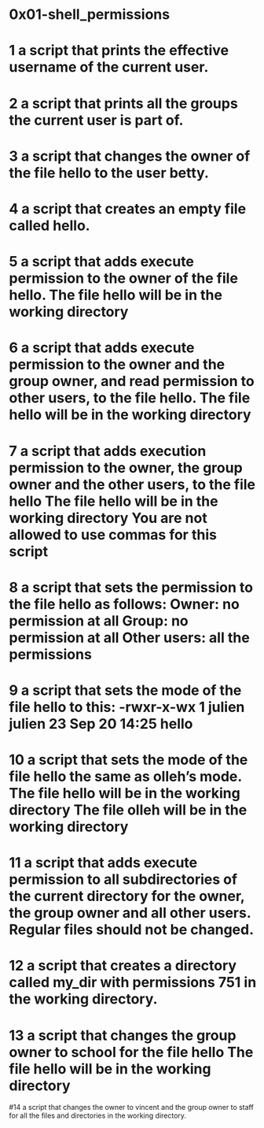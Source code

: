# 0x01-shell_permissions
# 1 a script that prints the effective username of the current user.
# 2 a script that prints all the groups the current user is part of. 
# 3 a script that changes the owner of the file hello to the user betty.
# 4 a script that creates an empty file called hello.
# 5 a script that adds execute permission to the owner of the file hello. The file hello will be in the working directory
# 6 a script that adds execute permission to the owner and the group owner, and read permission to other users, to the file hello. The file hello will be in the working directory
# 7 a script that adds execution permission to the owner, the group owner and the other users, to the file hello The file hello will be in the working directory You are not allowed to use commas for this script
# 8 a script that sets the permission to the file hello as follows:  Owner: no permission at all Group: no permission at all Other users: all the permissions
# 9 a script that sets the mode of the file hello to this:  -rwxr-x-wx 1 julien julien 23 Sep 20 14:25 hello
# 10 a script that sets the mode of the file hello the same as olleh’s mode.  The file hello will be in the working directory The file olleh will be in the working directory
# 11 a script that adds execute permission to all subdirectories of the current directory for the owner, the group owner and all other users. Regular files should not be changed.
# 12 a script that creates a directory called my_dir with permissions 751 in the working directory.
# 13  a script that changes the group owner to school for the file hello  The file hello will be in the working directory
#14 a script that changes the owner to vincent and the group owner to staff for all the files and directories in the working directory.
